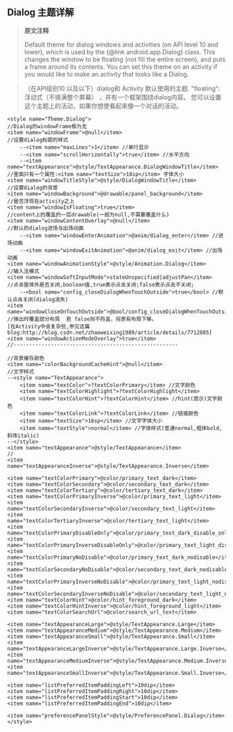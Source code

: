 ## Dialog 主题详解 ##

> **原文注释**
> 
>  Default theme for dialog windows and activities (on API level 10 and lower),
   which is used by the
     {@link android.app.Dialog} class.  This changes the window to be
     floating (not fill the entire screen), and puts a frame around its
     contents.  You can set this theme on an activity if you would like to
     make an activity that looks like a Dialog. 

> （在API级别10 以及以下）dialog和 Activity 默认使用的主题. 
     "floating":浮动式（不填满整个屏幕） ，并有一个框架围绕dialog内容。
	 您可以设置这个主题上的活动，如果你想使看起来像一个对话的活动。


    <style name="Theme.Dialog">
    //Dialog的windowFrame框为无
    <item name="windowFrame">@null</item> 
    //设置dialog标题的样式
    	--<item name="maxLines">1</item> //单行显示
    	--<item name="scrollHorizontally">true</item> //水平方向
    	--<item name="textAppearance">@style/TextAppearance.DialogWindowTitle</item> //里面只有一个属性:<item name="textSize">18sp</item> 字体大小
    <item name="windowTitleStyle">@style/DialogWindowTitle</item>
    //设置dialog的背景
    <item name="windowBackground">@drawable/panel_background</item>
    //是否浮现在activity之上
    <item name="windowIsFloating">true</item>
    //content上的覆盖的一层drawable(一般为null,不需要覆盖什么)
    <item name="windowContentOverlay">@null</item>
    //默认的dialog进场与出场动画
    	--<item name="windowEnterAnimation">@anim/dialog_enter</item> //进场动画
    	--<item name="windowExitAnimation">@anim/dialog_exit</item> //出场动画
    <item name="windowAnimationStyle">@style/Animation.Dialog</item>
    //输入法模式
    <item name="windowSoftInputMode">stateUnspecified|adjustPan</item>
    //点击窗体外是否关闭,boolean值,true表示点击关闭;false表示点击不关闭;
    	--<bool name="config_closeDialogWhenTouchOutside">true</bool> //默认点击关闭(dialog消失)
    <item name="windowCloseOnTouchOutside">@bool/config_closeDialogWhenTouchOutside</item>
    //弹出时覆盖部分布局  若 false则不符盖，将原有布局下移。
   	[在Activity中会复杂些,参见这篇blog:http://blog.csdn.net/zhaoweixing1989/article/details/7712085]
    <item name="windowActionModeOverlay">true</item>
    //-----------------------------------------------------

	//背景缓存颜色
    <item name="colorBackgroundCacheHint">@null</item>
    //文字样式
	--<style name="TextAppearance">
        <item name="textColor">?textColorPrimary</item> //文字颜色
        <item name="textColorHighlight">?textColorHighlight</item>
        <item name="textColorHint">?textColorHint</item> //hint(提示)文字颜色
        <item name="textColorLink">?textColorLink</item> //链接颜色
        <item name="textSize">16sp</item> //文字字体大小
        <item name="textStyle">normal</item> //字体样式(普通normal,粗体bold,斜体italic)
    --</style>
    <item name="textAppearance">@style/TextAppearance</item>
	//
    <item name="textAppearanceInverse">@style/TextAppearance.Inverse</item>
    
    <item name="textColorPrimary">@color/primary_text_dark</item>
    <item name="textColorSecondary">@color/secondary_text_dark</item>
    <item name="textColorTertiary">@color/tertiary_text_dark</item>
    <item name="textColorPrimaryInverse">@color/primary_text_light</item>
    <item name="textColorSecondaryInverse">@color/secondary_text_light</item>
    <item name="textColorTertiaryInverse">@color/tertiary_text_light</item>
    <item name="textColorPrimaryDisableOnly">@color/primary_text_dark_disable_only</item>
    <item name="textColorPrimaryInverseDisableOnly">@color/primary_text_light_disable_only</item>
    <item name="textColorPrimaryNoDisable">@color/primary_text_dark_nodisable</item>
    <item name="textColorSecondaryNoDisable">@color/secondary_text_dark_nodisable</item>
    <item name="textColorPrimaryInverseNoDisable">@color/primary_text_light_nodisable</item>
    <item name="textColorSecondaryInverseNoDisable">@color/secondary_text_light_nodisable</item>
    <item name="textColorHint">@color/hint_foreground_dark</item>
    <item name="textColorHintInverse">@color/hint_foreground_light</item>
    <item name="textColorSearchUrl">@color/search_url_text</item>
    
    <item name="textAppearanceLarge">@style/TextAppearance.Large</item>
    <item name="textAppearanceMedium">@style/TextAppearance.Medium</item>
    <item name="textAppearanceSmall">@style/TextAppearance.Small</item>
    <item name="textAppearanceLargeInverse">@style/TextAppearance.Large.Inverse</item>
    <item name="textAppearanceMediumInverse">@style/TextAppearance.Medium.Inverse</item>
    <item name="textAppearanceSmallInverse">@style/TextAppearance.Small.Inverse</item>
    
    <item name="listPreferredItemPaddingLeft">10dip</item>
    <item name="listPreferredItemPaddingRight">10dip</item>
    <item name="listPreferredItemPaddingStart">10dip</item>
    <item name="listPreferredItemPaddingEnd">10dip</item>
    
    <item name="preferencePanelStyle">@style/PreferencePanel.Dialog</item>
    </style>